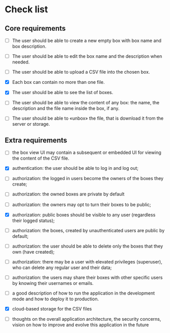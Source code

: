 # Check list

## Core requirements

- [ ] The user should be able to create a new empty box with box name and box description.

- [ ] The user should be able to edit the box name and the description when needed.

- [ ] The user should be able to upload a CSV file into the chosen box.

- [x] Each box can contain no more than one file.

- [x] The user should be able to see the list of boxes.

- [ ] The user should be able to view the content of any box: the name, the description and the file name inside the box, if any.

- [ ] The user should be able to «unbox» the file, that is download it from the server or storage.

## Extra requirements

- [ ] the box view UI may contain a subsequent or embedded UI for viewing the content of the CSV file.

- [x] authentication: the user should be able to log in and log out;

- [ ] authorization: the logged in users become the owners of the boxes they create;

- [ ] authorization: the owned boxes are private by default

- [ ] authorization: the owners may opt to turn their boxes to be public;

- [x] authorization: public boxes should be visible to any user (regardless their logged status);

- [ ] authorization: the boxes, created by unauthenticated users are public by default;

- [ ] authorization: the user should be able to delete only the boxes that they own (have created);

- [ ] authorization: there may be a user with elevated privileges (superuser), who can delete any regular user and their data;

- [ ] authorization: the users may share their boxes with other specific users by knowing their usernames or emails.

- [ ] a good description of how to run the application in the development mode and how to deploy it to production.

- [x] cloud-based storage for the CSV files

- [ ] thoughts on the overall application architecture, the security concerns, vision on how to improve and evolve this application in the future
